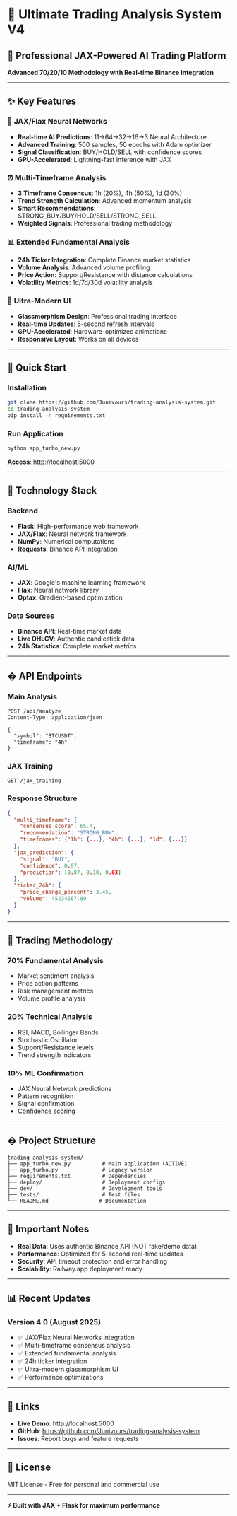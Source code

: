 # 🚀 Ultimate Trading Analysis System V4

## 🎯 Professional JAX-Powered AI Trading Platform

**Advanced 70/20/10 Methodology with Real-time Binance Integration**

---

## ✨ Key Features

### 🧠 **JAX/Flax Neural Networks**
- **Real-time AI Predictions**: 11→64→32→16→3 Neural Architecture
- **Advanced Training**: 500 samples, 50 epochs with Adam optimizer
- **Signal Classification**: BUY/HOLD/SELL with confidence scores
- **GPU-Accelerated**: Lightning-fast inference with JAX

### ⏰ **Multi-Timeframe Analysis**
- **3 Timeframe Consensus**: 1h (20%), 4h (50%), 1d (30%)
- **Trend Strength Calculation**: Advanced momentum analysis
- **Smart Recommendations**: STRONG_BUY/BUY/HOLD/SELL/STRONG_SELL
- **Weighted Signals**: Professional trading methodology

### 📊 **Extended Fundamental Analysis**
- **24h Ticker Integration**: Complete Binance market statistics
- **Volume Analysis**: Advanced volume profiling
- **Price Action**: Support/Resistance with distance calculations
- **Volatility Metrics**: 1d/7d/30d volatility analysis

### 🎨 **Ultra-Modern UI**
- **Glassmorphism Design**: Professional trading interface
- **Real-time Updates**: 5-second refresh intervals
- **GPU-Accelerated**: Hardware-optimized animations
- **Responsive Layout**: Works on all devices

---

## 🚀 Quick Start

### Installation
```bash
git clone https://github.com/Junivours/trading-analysis-system.git
cd trading-analysis-system
pip install -r requirements.txt
```

### Run Application
```bash
python app_turbo_new.py
```

**Access**: http://localhost:5000

---

## 🔧 Technology Stack

### **Backend**
- **Flask**: High-performance web framework
- **JAX/Flax**: Neural network framework
- **NumPy**: Numerical computations
- **Requests**: Binance API integration

### **AI/ML**
- **JAX**: Google's machine learning framework
- **Flax**: Neural network library
- **Optax**: Gradient-based optimization

### **Data Sources**
- **Binance API**: Real-time market data
- **Live OHLCV**: Authentic candlestick data
- **24h Statistics**: Complete market metrics

---

## � API Endpoints

### **Main Analysis**
```http
POST /api/analyze
Content-Type: application/json

{
  "symbol": "BTCUSDT",
  "timeframe": "4h"
}
```

### **JAX Training**
```http
GET /jax_training
```

### **Response Structure**
```json
{
  "multi_timeframe": {
    "consensus_score": 65.4,
    "recommendation": "STRONG_BUY",
    "timeframes": {"1h": {...}, "4h": {...}, "1d": {...}}
  },
  "jax_prediction": {
    "signal": "BUY",
    "confidence": 0.87,
    "prediction": [0.87, 0.10, 0.03]
  },
  "ticker_24h": {
    "price_change_percent": 3.45,
    "volume": 45234567.89
  }
}
```

---

## 🎯 Trading Methodology

### **70% Fundamental Analysis**
- Market sentiment analysis
- Price action patterns
- Risk management metrics
- Volume profile analysis

### **20% Technical Analysis**
- RSI, MACD, Bollinger Bands
- Stochastic Oscillator
- Support/Resistance levels
- Trend strength indicators

### **10% ML Confirmation**
- JAX Neural Network predictions
- Pattern recognition
- Signal confirmation
- Confidence scoring

---

## � Project Structure

```
trading-analysis-system/
├── app_turbo_new.py          # Main application (ACTIVE)
├── app_turbo.py              # Legacy version
├── requirements.txt          # Dependencies
├── deploy/                   # Deployment configs
├── dev/                      # Development tools
├── tests/                    # Test files
└── README.md                # Documentation
```

---

## 🚨 Important Notes

- **Real Data**: Uses authentic Binance API (NOT fake/demo data)
- **Performance**: Optimized for 5-second real-time updates
- **Security**: API timeout protection and error handling
- **Scalability**: Railway.app deployment ready

---

## 📊 Recent Updates

### **Version 4.0** (August 2025)
- ✅ JAX/Flax Neural Networks integration
- ✅ Multi-timeframe consensus analysis
- ✅ Extended fundamental analysis
- ✅ 24h ticker integration
- ✅ Ultra-modern glassmorphism UI
- ✅ Performance optimizations

---

## 🔗 Links

- **Live Demo**: http://localhost:5000
- **GitHub**: https://github.com/Junivours/trading-analysis-system
- **Issues**: Report bugs and feature requests

---

## 📜 License

MIT License - Free for personal and commercial use

---

**⚡ Built with JAX + Flask for maximum performance**
